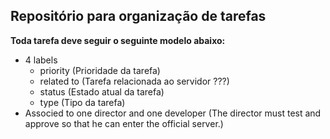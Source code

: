 ## Repositório para organização de tarefas

**Toda tarefa deve seguir o seguinte modelo abaixo:**
  - 4 labels
    - priority (Prioridade da tarefa)
    - related to (Tarefa relacionada ao servidor ???)
    - status (Estado atual da tarefa)
    - type (Tipo da tarefa)
  - Associed to one director and one developer (The director must test and approve so that he can enter the official server.)
